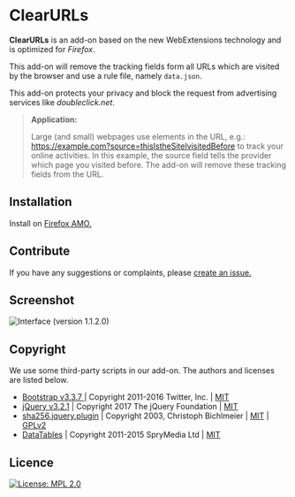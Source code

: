 # ClearURLs

**ClearURLs** is an add-on based on the new WebExtensions technology and is optimized for *Firefox*.

This add-on will remove the tracking fields form all URLs which are visited by the browser and use a rule file, namely `data.json`.

This add-on protects your privacy and block the request from advertising services like *doubleclick.net*.

> **Application:**
>
> Large (and small) webpages use elements in the URL, e.g.: https://example.com?source=thisIstheSiteIvisitedBefore to track your online activities. In this example, the source field tells the provider which page you visited before. The add-on will remove these tracking fields from the URL.

## Installation
Install on [Firefox AMO.](https://addons.mozilla.org/en-US/firefox/addon/clearurls/)

## Contribute
If you have any suggestions or complaints, please [create an issue.](https://github.com/KevinRoebert/ClearUrls/issues/new)

## Screenshot
![Interface (version 1.1.2.0)](https://github.com/KevinRoebert/ClearUrls/blob/master/promotion/screens/Popup_v_1.2.png?raw=true)

## Copyright
We use some third-party scripts in our add-on. The authors and licenses are listed below.
-   [Bootstrap v3.3.7 ](http://getbootstrap.com) |
    Copyright 2011-2016 Twitter, Inc. |
    [MIT](https://github.com/twbs/bootstrap/blob/master/LICENSE)
-   [jQuery v3.2.1](https://jquery.com/) |
    Copyright 2017 The jQuery Foundation |
    [MIT](https://jquery.org/license/)
-   [sha256.jquery.plugin](https://github.com/orsozed/sha256.jquery.plugin) |
    Copyright 2003, Christoph Bichlmeier |
    [MIT](https://raw.github.com/orsozed/JQuery-Plugins/master/license/MIT-LICENSE.txt) |
    [GPLv2](https://raw.github.com/orsozed/JQuery-Plugins/master/license/GPL-LICENSE.txt)
-   [DataTables](https://datatables.net/) |  Copyright 2011-2015 SpryMedia Ltd | [MIT](https://datatables.net/license/)

## Licence
[![License: MPL 2.0](https://img.shields.io/badge/License-MPL%202.0-brightgreen.svg)](https://opensource.org/licenses/MPL-2.0)
